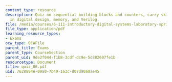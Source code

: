 ```yaml
---
content_type: resource
description: Quiz on sequential building blocks and counters, carry skip adder, glitches
  in digital design, memory, and Verilog.
file: /media/courses/6-111-introductory-digital-systems-laboratory-spring-2006/7628894e09a07b49163cd07d90a0ae45_quiz_06.pdf
file_type: application/pdf
learning_resource_types:
- Exams
ocw_type: OCWFile
parent_title: Exams
parent_type: CourseSection
parent_uid: 9de2f044-f1b8-3cdf-dc9e-5d882607fe1b
resourcetype: Document
title: quiz_06.pdf
uid: 7628894e-09a0-7b49-163c-d07d90a0ae45
---
```


